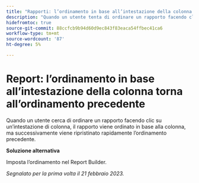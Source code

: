 ```yaml
---
title: "Rapporti: l’ordinamento in base all’intestazione della colonna torna all’ordinamento precedente"
description: "Quando un utente tenta di ordinare un rapporto facendo clic su un’intestazione di colonna, il rapporto viene ordinato in base alla colonna, ma viene ripristinato rapidamente l’ordinamento precedente."
hidefromtoc: true
source-git-commit: 88ccfcb9b94d60d9ec843f83eaca54ffbec41ca6
workflow-type: tm+mt
source-wordcount: '87'
ht-degree: 5%

---
```



# Report: l’ordinamento in base all’intestazione della colonna torna all’ordinamento precedente

Quando un utente cerca di ordinare un rapporto facendo clic su un’intestazione di colonna, il rapporto viene ordinato in base alla colonna, ma successivamente viene ripristinato rapidamente l’ordinamento precedente.

**Soluzione alternativa**

Imposta l’ordinamento nel Report Builder.

_Segnalato per la prima volta il 21 febbraio 2023._


